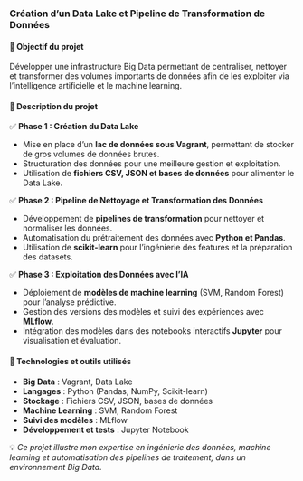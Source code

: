 ### **Création d’un Data Lake et Pipeline de Transformation de Données**  

#### **🔹 Objectif du projet**  
Développer une infrastructure Big Data permettant de centraliser, nettoyer et transformer des volumes importants de données afin de les exploiter via l’intelligence artificielle et le machine learning.  

#### **🔹 Description du projet**  

✅ **Phase 1 : Création du Data Lake**  
- Mise en place d’un **lac de données sous Vagrant**, permettant de stocker de gros volumes de données brutes.  
- Structuration des données pour une meilleure gestion et exploitation.  
- Utilisation de **fichiers CSV, JSON et bases de données** pour alimenter le Data Lake.  

✅ **Phase 2 : Pipeline de Nettoyage et Transformation des Données**  
- Développement de **pipelines de transformation** pour nettoyer et normaliser les données.  
- Automatisation du prétraitement des données avec **Python et Pandas**.  
- Utilisation de **scikit-learn** pour l’ingénierie des features et la préparation des datasets.  

✅ **Phase 3 : Exploitation des Données avec l’IA**  
- Déploiement de **modèles de machine learning** (SVM, Random Forest) pour l’analyse prédictive.  
- Gestion des versions des modèles et suivi des expériences avec **MLflow**.  
- Intégration des modèles dans des notebooks interactifs **Jupyter** pour visualisation et évaluation.  

#### **🔹 Technologies et outils utilisés**  
- **Big Data** : Vagrant, Data Lake  
- **Langages** : Python (Pandas, NumPy, Scikit-learn)  
- **Stockage** : Fichiers CSV, JSON, bases de données  
- **Machine Learning** : SVM, Random Forest  
- **Suivi des modèles** : MLflow  
- **Développement et tests** : Jupyter Notebook  

💡 *Ce projet illustre mon expertise en ingénierie des données, machine learning et automatisation des pipelines de traitement, dans un environnement Big Data.*  
